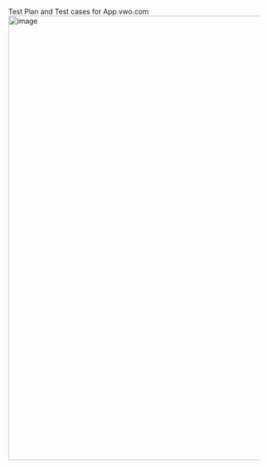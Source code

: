 Test Plan and Test cases for App.vwo.com
<img width="892" alt="image" src="https://github.com/user-attachments/assets/75174bb8-575a-4f6a-90d8-499ec92b77d2" />
